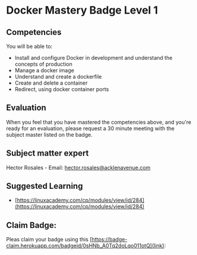 # Docker Mastery Badge Level 1

## Competencies
You will be able to:
 - Install and configure Docker in development and understand the concepts of production
 - Manage a docker image
 - Understand and create a dockerfile
 - Create and delete a container
 - Redirect, using docker container ports

## Evaluation
When you feel that you have mastered the competencies above, and you're ready for an evaluation, please request a 30 minute meeting with the subject master listed on the badge.

## Subject matter expert
Hector Rosales - Email: hector.rosales@acklenavenue.com

## Suggested Learning
- [https://linuxacademy.com/cp/modules/view/id/284](https://linuxacademy.com/cp/modules/view/id/284)

## Claim Badge:
Pleas claim your badge using this [https://badge-claim.herokuapp.com/badgeid/0sHNb_A0Tq2doLqo011otQ](link):
